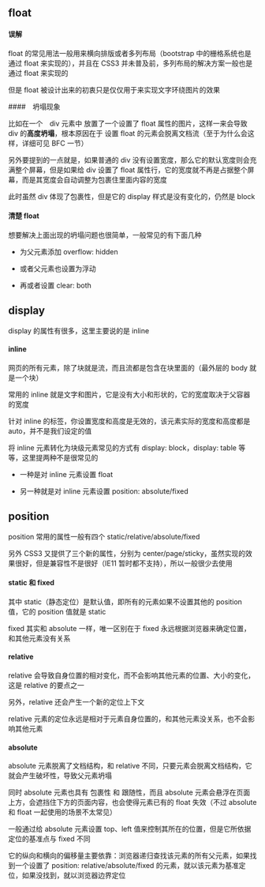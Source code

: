 ## float

#### 误解

float 的常见用法一般用来横向排版或者多列布局（bootstrap 中的栅格系统也是通过 float 来实现的），并且在 CSS3 并未普及前，多列布局的解决方案一般也是通过 float 来实现的

但是 float 被设计出来的初衷只是仅仅用于来实现文字环绕图片的效果

####　坍塌现象

比如在一个　div 元素中 放置了一个设置了 float 属性的图片，这样一来会导致 div 的**高度坍塌**，根本原因在于 设置 float 的元素会脱离文档流（至于为什么会这样，详细可见 BFC 一节）

另外要提到的一点就是，如果普通的 div 没有设置宽度，那么它的默认宽度则会充满整个屏幕，但是如果给 div 设置了 float 属性行，它的宽度就不再是占据整个屏幕，而是其宽度会自动调整为包裹住里面内容的宽度

此时虽然 div 体现了包裹性，但是它的 display 样式是没有变化的，仍然是 block

#### 清楚 float

想要解决上面出现的坍塌问题也很简单，一般常见的有下面几种

* 为父元素添加 overflow: hidden

* 或者父元素也设置为浮动

* 再或者设置 clear: both

## display

display 的属性有很多，这里主要说的是 inline

#### inline

网页的所有元素，除了块就是流，而且流都是包含在块里面的（最外层的 body 就是一个块）

常用的 inline 就是文字和图片，它是没有大小和形状的，它的宽度取决于父容器的宽度

针对 inline 的标签，你设置宽度和高度是无效的，该元素实际的宽度和高度都是 auto，并不是我们设定的值

将 inline 元素转化为块级元素常见的方式有 display: block，display: table 等等，这里提两种不是很常见的

* 一种是对 inline 元素设置 float

* 另一种就是对 inline 元素设置 position: absolute/fixed

## position

position 常用的属性一般有四个 static/relative/absolute/fixed

另外 CSS3 又提供了三个新的属性，分别为 center/page/sticky，虽然实现的效果很好，但是兼容性不是很好（IE11 暂时都不支持），所以一般很少去使用

#### static 和 fixed

其中 static（静态定位）是默认值，即所有的元素如果不设置其他的 position 值，它的 position 值就是 static

fixed 其实和 absolute 一样，唯一区别在于 fixed 永远根据浏览器来确定位置，和其他元素没有关系


#### relative

relative 会导致自身位置的相对变化，而不会影响其他元素的位置、大小的变化，这是 relative 的要点之一

另外，relative 还会产生一个新的定位上下文

relative 元素的定位永远是相对于元素自身位置的，和其他元素没关系，也不会影响其他元素

#### absolute

absolute 元素脱离了文档结构，和 relative 不同，只要元素会脱离文档结构，它就会产生破坏性，导致父元素坍塌

同时 absolute 元素也具有 包裹性 和 跟随性，而且 absolute 元素会悬浮在页面上方，会遮挡住下方的页面内容，也会使得元素已有的 float 失效（不过 absolute 和 float 一起使用的场景不太常见）

一般通过给 absolute 元素设置 top、left 值来控制其所在的位置，但是它所依据定位的基准点与 fixed 不同

它的纵向和横向的偏移量主要依靠：浏览器递归查找该元素的所有父元素，如果找到一个设置了 position: relative/absolute/fixed 的元素，就以该元素为基准定位，如果没找到，就以浏览器边界定位